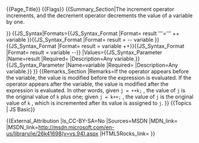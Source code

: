 {{Page_Title}}
{{Flags}}
{{Summary_Section|The increment operator increments, and the decrement operator decrements the value of a variable by one.

}}
{{JS_Syntax|Formats={{JS_Syntax_Format
|Format= result '''=''' ++ variable }}{{JS_Syntax_Format
|Format= result = -- variable }}{{JS_Syntax_Format
|Format= result = variable ++}}{{JS_Syntax_Format
|Format= result = variable --}}
|Values={{JS_Syntax_Parameter
|Name=result
|Required=
|Description=Any variable.}}{{JS_Syntax_Parameter
|Name=variable
|Required=
|Description=Any variable.}}
}}
{{Remarks_Section
|Remarks=If the operator appears before the variable, the value is modified before the expression is evaluated. If the operator appears after the variable, the value is modified after the expression is evaluated.  In other words, given <code>j = ++k;</code> , the value of <code>j</code> is the original value of <code>k</code> plus one; given <code>j = k++;</code> , the value of <code>j</code> is the original value of <code>k</code> , which is incremented after its value is assigned to <code>j</code>.
}}
{{Topics | JS Basic}}

{{External_Attribution
|Is_CC-BY-SA=No
|Sources=MSDN
|MDN_link=
|MSDN_link=http://msdn.microsoft.com/en-us/library/ie/26k41698(v=vs.94).aspx
|HTML5Rocks_link=
}}